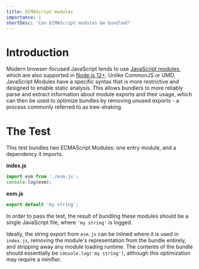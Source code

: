 ```yaml
---
title: ECMAScript modules
importance: 1
shortDesc: 'Can ECMAScript modules be bundled?'
---
```


# Introduction

Modern browser-focused JavaScript tends to use [JavaScript modules](https://developer.mozilla.org/en-US/docs/Web/JavaScript/Guide/Modules), which are also supported in [Node.js 12+](https://nodejs.org/api/esm.html). Unlike CommonJS or UMD, JavaScript Modules have a specific syntax that is more restrictive and designed to enable static analysis. This allows bundlers to more reliably parse and extract information about module exports and their usage, which can then be used to optimize bundles by removing unused exports - a process commonly referred to as tree-shaking.

# The Test

This test bundles two ECMAScript Modules: one entry module, and a dependency it imports.

**index.js**

```js
import esm from './esm.js';
console.log(esm);
```

**esm.js**

```js
export default 'my string';
```

In order to pass the test, the result of bundling these modules should be a single JavaScript file, where `'my string'` is logged.

Ideally, the string export from `esm.js` can be inlined where it is used in `index.js`, removing the module's representation from the bundle entirely, and stripping away any module loading runtime. The contents of the bundle should essentially be `console.log('my string')`, although this optimization may require a minifier.
